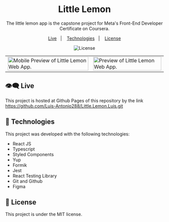 <h1 align="center"> Little Lemon  </h1>

<p align="center">
The little lemon app is the capstone project for Meta's Front-End Developer Certificate on Coursera. <br/>
</p>

<p align="center">
  <a href="#live">Live</a>&nbsp;&nbsp;&nbsp;|&nbsp;&nbsp;&nbsp;
  <a href="#technologies">Technologies</a>&nbsp;&nbsp;&nbsp;|&nbsp;&nbsp;&nbsp;
  <a href="#license">License</a>
</p>

<p align="center">
  <img alt="License" src="https://img.shields.io/static/v1?label=license&message=MIT&color=49AA26&labelColor=000000">
</p>

<table>
  <tbody>
    <tr>
      <td>
        <img alt="Mobile Preview of Little Lemon Web App." width="100%" src="./.github/mobile_preview.png">
      </td>
      <td>
        <img alt="Preview of Little Lemon Web App." width="100%" src="./.github/desktop_preview.png">
      </td>
    </tr>
  </tbody>
</table>

<h2 id="live">👁️‍🗨️ Live</h2>

This project is hosted at Github Pages of this repository by the link <a href="https://github.com/Luis-Antonio288/Little.Lemon.Luis.git" target="_blank">https://github.com/Luis-Antonio288/Little.Lemon.Luis.git</a>

<h2 id="technologies">🚀 Technologies</h2>

This project was developed with the following technologies:

- React JS
- Typescript
- Styled Components
- Yup
- Formik
- Jest
- React Testing Library
- Git and Github
- Figma

<h2 id="license">📜 License</h2>

This project is under the MIT license.
